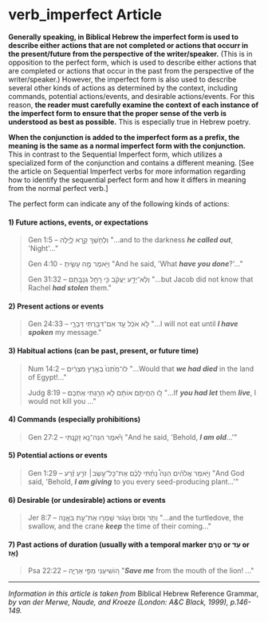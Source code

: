 # verb_imperfect Article
**Generally speaking, in Biblical Hebrew the imperfect form is used to describe either actions that are not completed or actions that occurr in the present/future from the perspective of the writer/speaker.**  (This is in opposition to the perfect form, which is used to describe either actions that are completed or actions that occur in the past from the perspective of the writer/speaker.)  However, the imperfect form is also used to describe several other kinds of actions as determined by the context, including commands, potential actions/events, and desirable actions/events.  For this reason, **the reader must carefully examine the context of each instance of the imperfect form to ensure that the proper sense of the verb is understood as best as possible.**  This is especially true in Hebrew poetry.

**When the conjunction is added to the imperfect form as a prefix, the meaning is the same as a normal imperfect form with the conjunction.**  This in contrast to the Sequential Imperfect form, which utilizes a specialized form of the conjunction and contains a different meaning.  [See the article on Sequential Imperfect verbs for more information regarding how to identify the sequential perfect form and how it differs in meaning from the normal perfect verb.]

The perfect form can indicate any of the following kinds of actions:

#### 1) Future actions, events, or expectations

> Gen 1:5 –  וְלַחֹ֖שֶׁךְ קָ֣רָא לָ֑יְלָה  "...and to the darkness ***he called out***, 'Night'..."
> 
> Gen 4:10 -  וַיֹּ֖אמֶר מֶ֣ה עָשִׂ֑יתָ  "And he said, 'What ***have you done***?'..."
> 
> Gen 31:32 –  וְלֹֽא־יָדַ֣ע יַעֲקֹ֔ב כִּ֥י רָחֵ֖ל גְּנָבָֽתַם׃  "...but Jacob did not know that Rachel ***had stolen*** them."

#### 2) Present actions or events

> Gen 24:33 –  לֹ֣א אֹכַ֔ל עַ֥ד אִם־דִּבַּ֖רְתִּי דְּבָרָ֑י  "...I will not eat until ***I have spoken*** my message."

#### 3) Habitual actions (can be past, present, or future time)

> Num 14:2 –  לוּ־מַ֙תְנוּ֙ בְּאֶ֣רֶץ מִצְרַ֔יִם  "...Would that ***we had died*** in the land of Egypt!..."
> 
> Judg 8:19 –  ל֚וּ הַחֲיִתֶ֣ם אוֹתָ֔ם לֹ֥א הָרַ֖גְתִּי אֶתְכֶֽם׃  "...If ***you had let*** them ***live***, I would not kill you ..."

#### 4) Commands (especially prohibitions)

> Gen 27:2 –  וַיֹּ֕אמֶר הִנֵּה־נָ֖א זָקַ֑נְתִּי  "And he said, 'Behold, ***I am old***...'"

#### 5) Potential actions or events

> Gen 1:29 –  וַיֹּ֣אמֶר אֱלֹהִ֗ים הִנֵּה֩ נָתַ֨תִּי לָכֶ֜ם אֶת־כָּל־עֵ֣שֶׂב׀ זֹרֵ֣עַ זֶ֗רַע  "And God said, 'Behold, ***I am giving*** to you every seed-producing plant...'"

#### 6) Desirable (or undesirable) actions or events

> Jer 8:7 –  וְתֹ֤ר וְסִוס֙ וְעָג֔וּר שָׁמְר֖וּ אֶת־עֵ֣ת בֹּאָ֑נָה  "...and the turtledove, the swallow, and the crane ***keep*** the time of their coming..."

#### 7) Past actions of duration (usually with a temporal marker טֶרֶם or עַד or אָז)

> Psa 22:22 –  ה֭וֹשִׁיעֵנִי מִפִּ֣י אַרְיֵ֑ה  "***Save me*** from the mouth of the lion! ..."


-----

*Information in this article is taken from* Biblical Hebrew Reference Grammar, *by van der Merwe, Naude, and Kroeze (London: A&C Black, 1999), p.146-149.*